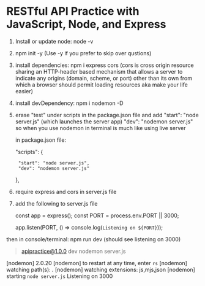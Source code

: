 # RESTful API Practice with JavaScript, Node, and Express

1. Install or update node: node -v
2. npm init -y (Use -y if you prefer to skip over qustions)
3. install dependencies: npm i express cors (cors is cross origin resource sharing an HTTP-header based mechanism that allows a server to indicate any origins (domain, scheme, or port) other than its own from which a browser should permit loading resources aka make your life easier)
4. install devDependency: npm i nodemon -D
5. erase "test" under scripts in the package.json file and add "start": "node server.js" (which launches the server app) "dev": "nodemon server.js" so when you use nodemon in terminal is much like using live server 

    in package.json file:

      "scripts": {

        "start": "node server.js",
        "dev": "nodemon server.js"

      },

6. require express and cors in server.js file
7. add the following to server.js file

      const app = express();
      const PORT = process.env.PORT || 3000;

      app.listen(PORT, () => console.log(`Listening on ${PORT}`));

then in console/terminal: npm run dev (should see listening on 3000)

> apipractice@1.0.0 dev
> nodemon server.js

[nodemon] 2.0.20
[nodemon] to restart at any time, enter `rs`
[nodemon] watching path(s): *.*
[nodemon] watching extensions: js,mjs,json
[nodemon] starting `node server.js`
Listening on 3000